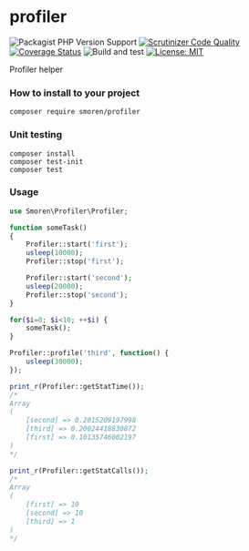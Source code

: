 # profiler

![Packagist PHP Version Support](https://img.shields.io/packagist/php-v/smoren/profiler)
[![Scrutinizer Code Quality](https://scrutinizer-ci.com/g/Smoren/profiler-php/badges/quality-score.png?b=master)](https://scrutinizer-ci.com/g/Smoren/profiler-php/?branch=master)
[![Coverage Status](https://coveralls.io/repos/github/Smoren/profiler-php/badge.svg?branch=master)](https://coveralls.io/github/Smoren/profiler-php?branch=master)
![Build and test](https://github.com/Smoren/profiler-php/actions/workflows/test_master.yml/badge.svg)
[![License: MIT](https://img.shields.io/badge/License-MIT-yellow.svg)](https://opensource.org/licenses/MIT)

Profiler helper

### How to install to your project
```
composer require smoren/profiler
```

### Unit testing
```
composer install
composer test-init
composer test
```

### Usage

```php
use Smoren\Profiler\Profiler;

function someTask()
{
    Profiler::start('first');
    usleep(10000);
    Profiler::stop('first');

    Profiler::start('second');
    usleep(20000);
    Profiler::stop('second');
}

for($i=0; $i<10; ++$i) {
    someTask();
}

Profiler::profile('third', function() {
    usleep(30000);
});

print_r(Profiler::getStatTime());
/*
Array
(
    [second] => 0.2015209197998
    [third] => 0.20024418830872
    [first] => 0.10135746002197
)
*/

print_r(Profiler::getStatCalls());
/*
Array
(
    [first] => 10
    [second] => 10
    [third] => 1
)
*/
```
